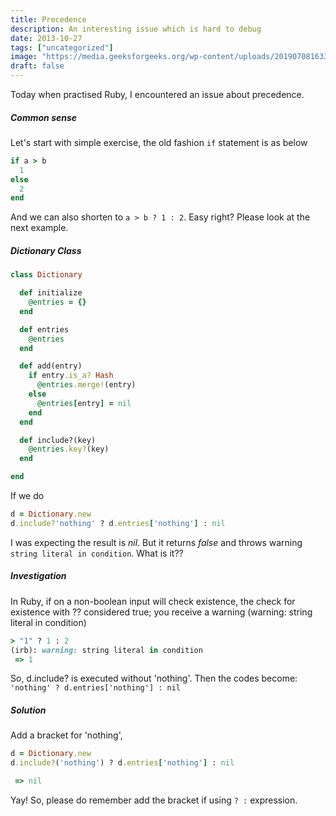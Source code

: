 ```yaml
---
title: Precedence
description: An interesting issue which is hard to debug
date: 2013-10-27
tags: ["uncategorized"]
image: "https://media.geeksforgeeks.org/wp-content/uploads/20190708163349/Operators-Precedence.jpg"
draft: false
---
```


Today when practised Ruby, I encountered an issue about precedence.

##### Common sense
Let's start with simple exercise, the old fashion `if` statement is as below

```ruby
if a > b
  1
else
  2
end 
```
And we can also shorten to  `a > b ? 1 : 2`. Easy right? Please look at the next example.

##### Dictionary Class

```ruby
class Dictionary

  def initialize
    @entries = {}
  end

  def entries
    @entries
  end

  def add(entry)
    if entry.is_a? Hash
      @entries.merge!(entry)
    else
      @entries[entry] = nil
    end
  end

  def include?(key)
    @entries.key?(key)
  end

end
```
If we do 

```ruby
d = Dictionary.new
d.include?'nothing' ? d.entries['nothing'] : nil
```

I was expecting the result is *nil*. But it returns *false* and throws warning `string literal in condition`. What is it??

##### Investigation
In Ruby, if on a non-boolean input will check existence, the check for existence with ?? considered true; you receive a warning (warning: string literal in condition)

```ruby
> "1" ? 1 : 2
(irb): warning: string literal in condition
 => 1
```

So, d.include? is executed without 'nothing'. Then the codes become: 
`'nothing' ? d.entries['nothing'] : nil`

##### Solution
Add a bracket for 'nothing', 

```ruby
d = Dictionary.new
d.include?('nothing') ? d.entries['nothing'] : nil

 => nil 
```

Yay! So, please do remember add the bracket if using `? :` expression.